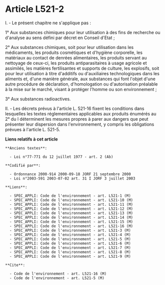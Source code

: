 # Article L521-2

I. - Le présent chapitre ne s'applique pas :

1° Aux substances chimiques pour leur utilisation à des fins de recherche ou d'analyse au sens défini par décret en Conseil
d'Etat ;

2° Aux substances chimiques, soit pour leur utilisation dans les médicaments, les produits cosmétiques et d'hygiène
corporelle, les matériaux au contact de denrées alimentaires, les produits servant au nettoyage de ceux-ci, les produits
antiparasitaires à usage agricole et assimilés, les matières fertilisantes et supports de culture, les explosifs, soit pour
leur utilisation à titre d'additifs ou d'auxiliaires technologiques dans les aliments et, d'une manière générale, aux
substances qui font l'objet d'une autre procédure de déclaration, d'homologation ou d'autorisation préalable à la mise sur le
marché, visant à protéger l'homme ou son environnement ;

3° Aux substances radioactives.

II. - Les décrets prévus à l'article L. 521-16 fixent les conditions dans lesquelles les textes réglementaires applicables
aux produits énumérés au 2° du I déterminent les mesures propres à parer aux dangers que peut présenter leur dispersion dans
l'environnement, y compris les obligations prévues à l'article L. 521-5.

**Liens relatifs à cet article**

	**Anciens textes**:

	  - Loi n°77-771 du 12 juillet 1977 - art. 2 (Ab)

	**Codifié par**:

	  - Ordonnance 2000-914 2000-09-18 JORF 21 septembre 2000
	  - Loi n°2003-591 2003-07-02 art. 31 I JORF 3 juillet 2003

	**Liens**:

	  - SPEC_APPLI: Code de l'environnement - art. L521-1 (M)
	  - SPEC_APPLI: Code de l'environnement - art. L521-10 (M)
	  - SPEC_APPLI: Code de l'environnement - art. L521-11 (M)
	  - SPEC_APPLI: Code de l'environnement - art. L521-12 (M)
	  - SPEC_APPLI: Code de l'environnement - art. L521-13 (M)
	  - SPEC_APPLI: Code de l'environnement - art. L521-14 (M)
	  - SPEC_APPLI: Code de l'environnement - art. L521-15 (M)
	  - SPEC_APPLI: Code de l'environnement - art. L521-16 (M)
	  - SPEC_APPLI: Code de l'environnement - art. L521-3 (M)
	  - SPEC_APPLI: Code de l'environnement - art. L521-4 (M)
	  - SPEC_APPLI: Code de l'environnement - art. L521-5 (M)
	  - SPEC_APPLI: Code de l'environnement - art. L521-6 (M)
	  - SPEC_APPLI: Code de l'environnement - art. L521-7 (M)
	  - SPEC_APPLI: Code de l'environnement - art. L521-8 (M)
	  - SPEC_APPLI: Code de l'environnement - art. L521-9 (M)

	**Cite**:

	  - Code de l'environnement - art. L521-16 (M)
	  - Code de l'environnement - art. L521-5 (M)
